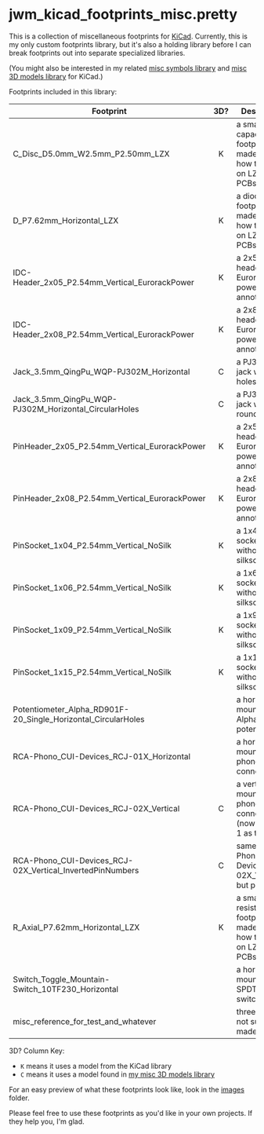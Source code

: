 jwm_kicad_footprints_misc.pretty
================================

This is a collection of miscellaneous footprints for [KiCad](https://kicad-pcb.org). Currently, this is my only custom footprints library, but it's also a holding library before I can break footprints out into separate specialized libraries.

(You might also be interested in my related [misc symbols library](https://github.com/joem/jwm_kicad_symbols_misc) and [misc 3D models library](https://github.com/joem/jwm_kicad_3dmodels_misc.3dshapes) for KiCad.)

Footprints included in this library:

Footprint                                                 | 3D?   | Description
---------                                                 | :---: | -----------
C_Disc_D5.0mm_W2.5mm_P2.50mm_LZX                              | K | a small capacitor footprint made to look how they do on LZX Cadet PCBs
D_P7.62mm_Horizontal_LZX                                      | K | a diode footprint made to look how they do on LZX Cadet PCBs
IDC-Header_2x05_P2.54mm_Vertical_EurorackPower                | K | a 2x5 IDC header with Eurorack power annotations
IDC-Header_2x08_P2.54mm_Vertical_EurorackPower                | K | a 2x8 IDC header with Eurorack power annotations
Jack_3.5mm_QingPu_WQP-PJ302M_Horizontal                       | C | a PJ302M jack with slot holes
Jack_3.5mm_QingPu_WQP-PJ302M_Horizontal_CircularHoles         | C | a PJ302M jack with round holes
PinHeader_2x05_P2.54mm_Vertical_EurorackPower                 | K | a 2x5 pin header with Eurorack power annotations
PinHeader_2x08_P2.54mm_Vertical_EurorackPower                 | K | a 2x8 pin header with Eurorack power annotations
PinSocket_1x04_P2.54mm_Vertical_NoSilk                        | K | a 1x4 pin socket without any silkscreen
PinSocket_1x06_P2.54mm_Vertical_NoSilk                        | K | a 1x6 pin socket without any silkscreen
PinSocket_1x09_P2.54mm_Vertical_NoSilk                        | K | a 1x9 pin socket without any silkscreen
PinSocket_1x15_P2.54mm_Vertical_NoSilk                        | K | a 1x15 pin socket without any silkscreen
Potentiometer_Alpha_RD901F-20_Single_Horizontal_CircularHoles |   | a horizontally mounted Alpha potentiometer
RCA-Phono_CUI-Devices_RCJ-01X_Horizontal                      |   | a horizontally mounted RCA phone connector
RCA-Phono_CUI-Devices_RCJ-02X_Vertical                        | C | a vertically mounted RCA phono connector (now with pin 1 as tip)
RCA-Phono_CUI-Devices_RCJ-02X_Vertical_InvertedPinNumbers     | C | same as RCA-Phono_CUI-Devices_RCJ-02X_Vertical but pin 2 is tip
R_Axial_P7.62mm_Horizontal_LZX                                | K | a small resistor footprint made to look how they do on LZX Cadet PCBs
Switch_Toggle_Mountain-Switch_10TF230_Horizontal              |   | a horizontally mounted SPDT toggle switch
misc_reference_for_test_and_whatever                          |   | three holes, not sure why I made this

3D? Column Key:

- `K` means it uses a model from the KiCad library
- `C` means it uses a model found in [my misc 3D models library](https://github.com/joem/jwm_kicad_3dmodels_misc.3dshapes)

For an easy preview of what these footprints look like, look in the [images](images/) folder.

Please feel free to use these footprints as you'd like in your own projects. If they help you, I'm glad.

